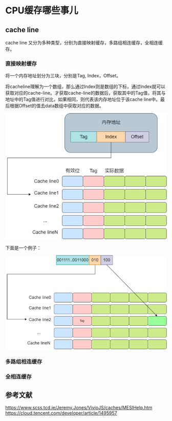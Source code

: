 # CPU缓存哪些事儿




## cache line

cache line 又分为多种类型，分别为直接映射缓存，多路组相连缓存，全相连缓存。


### 直接映射缓存

将一个内存地址划分为三块，分别是Tag, Index，Offset。

将cacheline理解为一个数组，那么通过Index则是数组的下标，通过Index就可以获取对应的cache-line。才获取cache-line的数据后，获取其中的Tag值，将其与地址中的Tag值进行对比，如果相同，则代表该内存地址位于该cache line中。最后根据Offset的值去data数组中获取对应的数据。

![cache line](https://raw.githubusercontent.com/zgjsxx/static-img-repo/main/blog/Linux/application-dev/CPU-cache/cpu-cache-line.png)

下面是一个例子：

![cache line](https://raw.githubusercontent.com/zgjsxx/static-img-repo/main/blog/Linux/application-dev/CPU-cache/cpu-cache-line2.png)


### 多路组相连缓存



### 全相连缓存


## 参考文献

https://www.scss.tcd.ie/Jeremy.Jones/VivioJS/caches/MESIHelp.htm
https://cloud.tencent.com/developer/article/1495957